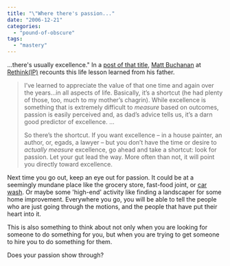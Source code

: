 ```yaml
---
title: "\"Where there's passion..."
date: "2006-12-21"
categories: 
  - "pound-of-obscure"
tags: 
  - "mastery"
---
```


...there's usually excellence." In a [post of that title](http://www.rethinkip.com/archives/where_theres_passion_theres_usually_excellence.html "Rethink(IP): Where there's passion, there's usually excellence"), [Matt Buchanan](http://rethinkip.com/rethinkrs/ "Rethink(IP) - Rethinkrs") at [Rethink(IP)](http://www.rethinkip.com/ "Rethink(IP)") recounts this life lesson learned from his father.

> I’ve learned to appreciate the value of that one time and again over the years…in all aspects of life. Basically, it’s a shortcut (he had plenty of those, too, much to my mother’s chagrin). While excellence is something that is extremely difficult to _measure_ based on outcomes, passion is easily perceived and, as dad’s advice tells us, it’s a darn good predictor of excellence. ...
> 
> So there’s the shortcut. If you want excellence – in a house painter, an author, or, egads, a lawyer – but you don’t have the time or desire to _actually measure_ excellence, go ahead and take a shortcut: look for passion. Let your gut lead the way. More often than not, it will point you directly toward excellence.

Next time you go out, keep an eye out for passion. It could be at a seemingly mundane place like the grocery store, fast-food joint, or [car wash](http://nsl.blogspot.com/2003/10/personal-mastery.html "...no straight lines...:  Personal mastery"). Or maybe some 'high-end' activity like finding a landscaper for some home improvement. Everywhere you go, you will be able to tell the people who are just going through the motions, and the people that have put their heart into it.

This is also something to think about not only when you are looking for someone to do something for you, but when you are trying to get someone to hire you to do something for them.

Does your passion show through?
